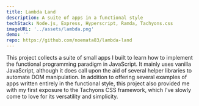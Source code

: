 ```yaml
---
title: Lambda Land
description: A suite of apps in a functional style
techStack: Node.js, Express, Hyperscript, Ramda, Tachyons.css
imageURL: '../assets/lambda.png'
demo: ''
repo: https://github.com/noemata83/lambda-land
---
```


This project collects a suite of small apps I built to learn how to implement the functional programming paradigm in JavaScript. It mainly uses vanilla JavaScript, although it does call upon the aid of several helper libraries to automate DOM manipulation. In addition to offering several examples of apps written entirely in the functional style, this project also provided me with my first exposure to the Tachyons CSS framework, which I've slowly come to love for its versatility and simplicity.
